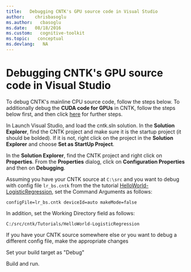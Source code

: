 ```yaml
---
title:   Debugging CNTK's GPU source code in Visual Studio
author:    chrisbasoglu
ms.author:   cbasoglu
ms.date:   08/18/2016
ms.custom:   cognitive-toolkit
ms.topic:   conceptual
ms.devlang:   NA
---
```


# Debugging CNTK's GPU source code in Visual Studio

To debug CNTK's mainline CPU source code, follow the steps below.  To additionally debug the **CUDA code for GPUs** in CNTK, follow the steps below first, and then click [here](./Debugging-CNTKs-GPU-source-code-in-Visual-Studio.md) for further steps.

In Launch Visual Studio, and load the cntk.sln solution.
In the **Solution Explorer**, find the CNTK project and make sure it is the startup project (it should be bolded).  If it is not, right click on the project in the **Solution Explorer** and choose **Set as StartUp Project**.

In the **Solution Explorer**, find the CNTK project and right click on **Properties**.  From the **Properties** dialog, click on **Configuration Properties** and then on **Debugging**.

Assuming you have your CNTK source at `C:\src` and you want to debug with config file `lr_bs.cntk` from the the tutorial
[HelloWorld-LogisticRegression](https://github.com/Microsoft/CNTK/tree/release/latest/Tutorials/HelloWorld-LogisticRegression), set the
Command Arguments as follows:

`configFile=lr_bs.cntk deviceId=auto makeMode=false`

In addition, set the Working Directory field as follows:

`C:/src/cntk/Tutorials/HelloWorld-LogisticRegression`

If you have your CNTK source somewhere else or you want to debug a different config file, make the appropriate changes

Set your build target as "Debug"

Build and run.
 
